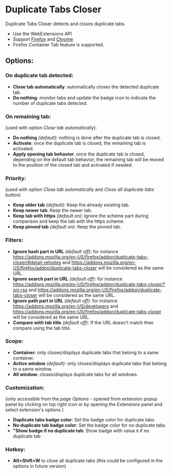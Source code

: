 # Duplicate Tabs Closer


Duplicate Tabs Closer detects and closes duplicate tabs.

* Use the WebExtensions API
* Support [Firefox](https://addons.mozilla.org/en-US/firefox/addon/duplicate-tabs-closer) and [Chrome](https://chrome.google.com/webstore/detail/duplicate-tabs-closer/gnmdbogfankgjepgglmmfmbnimcmcjle)
* Firefox Container Tab feature is supported.

## Options:

### On duplicate tab detected:

* **Close tab automatically**: automatically closes the detected duplicate tab.
* **Do nothing**: monitor tabs and update the badge icon to indicate the number of duplicate tabs detected.

### On remaining tab:
(used with option *Close tab automatically*):

* **Do nothing** *(default)*: nothing is done after the duplicate tab is closed.
* **Activate**: once the duplicate tab is closed, the remaining tab is activated.
* **Apply opening tab behavior**: once the duplicate tab is closed, depending on the default tab behavior, the remaining tab will be moved to the position of the closed tab and activated if needed.


### Priority:
(used with option *Close tab automatically* and *Close all duplicate tabs* button)

* **Keep older tab** *(default)*: Keep the already existing tab.
* **Keep newer tab**: Keep the newer tab.
* **Keep tab with https** *(default on)*: Ignore the scheme part during comparison and keep the tab with the https scheme.
* **Keep pinned tab** *(default on)*: Keep the pinned tab.


### Filters:

* **Ignore hash part in URL** *(default off)*: for instance https://addons.mozilla.org/en-US/firefox/addon/duplicate-tabs-closer/#detail-relnotes and https://addons.mozilla.org/en-US/firefox/addon/duplicate-tabs-closer will be considered as the same URL.
* **Ignore search part in URL** *(default off)*: for instance https://addons.mozilla.org/en-US/firefox/addon/duplicate-tabs-closer/?src=ss and https://addons.mozilla.org/en-US/firefox/addon/duplicate-tabs-closer will be considered as the same URL.
* **Ignore path part in URL** *(default off)*: for instance https://addons.mozilla.org/en-US/developers and https://addons.mozilla.org/en-US/firefox/addon/duplicate-tabs-closer will be considered as the same URL.
* **Compare with tab title** *(default off)*: If the URL doesn't match then compare using the tab title.


### Scope:

* **Container**: only closes/displays duplicate tabs that belong to a same container.
* **Active window** *(default)*: only closes/displays duplicate tabs that belong to a same window.
* **All window**: closes/displays duplicate tabs for all windows.


### Customization:
(only accessible from the *page Options* - opened from extension popup panel by clicking on top right icon or by opening the Extensions panel and select extension's options )

* **Duplicate tabs badge color**: Set the badge color for duplicate tabs
* **No duplicate tab badge color**: Set the badge color for no duplicate tabs
* **"Show badge if no duplicate tab**: Show badge with value `0` if no duplicate tab


### Hotkey:

* **Alt+Shift+W** to close all duplicate tabs (this could be configured in the options in future version)
